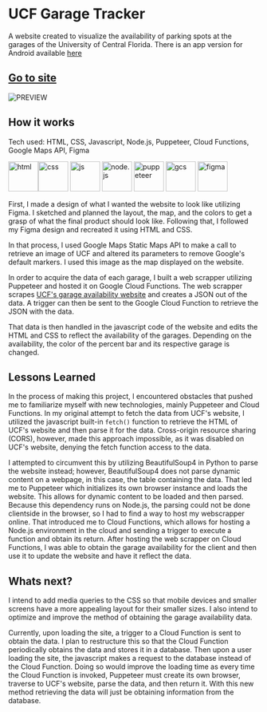 # __UCF Garage Tracker__
A website created to visualize the availability of parking spots at the garages of the University of Central Florida. There is an app version for Android available [here](https://github.com/thomastrivino/UCF-Garage-Tracker-App)  
## [Go to site](https://thomastrivino.github.io/UCF-Garage-Tracker-Website/)  

![PREVIEW](https://raw.githubusercontent.com/thomastrivino/UCF-Garage-Availability-Map-Visualizer/master/ucfGarageMap%20(1).gif)

## How it works
Tech used: HTML, CSS, Javascript, Node.js, Puppeteer, Cloud Functions,  Google Maps API, Figma  

<img src="https://user-images.githubusercontent.com/25181517/192158954-f88b5814-d510-4564-b285-dff7d6400dad.png" alt="html" width="60"/><img src="https://user-images.githubusercontent.com/25181517/183898674-75a4a1b1-f960-4ea9-abcb-637170a00a75.png" alt="css" width="60"/>
<img src="https://user-images.githubusercontent.com/25181517/117447155-6a868a00-af3d-11eb-9cfe-245df15c9f3f.png" alt="js" width="60"/>
<img src="https://user-images.githubusercontent.com/25181517/183568594-85e280a7-0d7e-4d1a-9028-c8c2209e073c.png" alt="node.js" width="60"/>
<img src="https://github.com/marwin1991/profile-technology-icons/assets/136815194/ab742751-b55b-43d7-8f49-9a67e293f67c" alt="puppeteer" width="60"/>
<img src="https://user-images.githubusercontent.com/25181517/183911547-990692bc-8411-4878-99a0-43506cdb69cf.png" alt="gcs" width="60"/>
<img src="https://user-images.githubusercontent.com/25181517/189715289-df3ee512-6eca-463f-a0f4-c10d94a06b2f.png" alt="figma" width="60"/>

First, I made a design of what I wanted the website to look like utilizing Figma. I sketched and planned the layout, the map, and the colors to get a grasp of what the final product should look like. Following that, I followed my Figma design and recreated it using HTML and CSS.  

In that process, I used Google Maps Static Maps API to make a call to retrieve an image of UCF and altered its parameters to remove Google's default markers. I used this image as the map displayed on the website.  

In order to acquire the data of each garage, I built a web scrapper utilizing Puppeteer and hosted it on Google Cloud Functions. The web scrapper scrapes [UCF's garage availability website](https://parking.ucf.edu/resources/garage-availability/) and creates a JSON out of the data. A trigger can then be sent to the Google Cloud Function to retrieve the JSON with the data.  

That data is then handled in the javascript code of the website and edits the HTML and CSS to reflect the availability of the garages. Depending on the availability, the color of the percent bar and its respective garage is changed.  

## Lessons Learned
In the process of making this project, I encountered obstacles that pushed me to familiarize myself with new technologies, mainly Puppeteer and Cloud Functions. In my original attempt to fetch the data from UCF's website, I utilized the javascript built-in ```fetch()``` function to retrieve the HTML of UCF's website and then parse it for the data. Cross-origin resource sharing (CORS), however, made this approach impossible, as it was disabled on UCF's website, denying the fetch function access to the data.  

I attempted to circumvent this by utilizing BeautifulSoup4 in Python to parse the website instead; however, BeautifulSoup4 does not parse dynamic content on a webpage, in this case, the table containing the data. That led me to Puppeteer which initializes its own browser instance and loads the website. This allows for dynamic content to be loaded and then parsed. Because this dependency runs on Node.js, the parsing could not be done clientside in the browser, so I had to find a way to host my webscrapper online. That introduced me to Cloud Functions, which allows for hosting a Node.js environment in the cloud and sending a trigger to execute a function and obtain its return. After hosting the web scrapper on Cloud Functions, I was able to obtain the garage availability for the client and then use it to update the website and have it reflect the data.

## Whats next?
I intend to add media queries to the CSS so that mobile devices and smaller screens have a more appealing layout for their smaller sizes. I also intend to optimize and improve the method of obtaining the garage availability data.  

Currently, upon loading the site, a trigger to a Cloud Function is sent to obtain the data. I plan to restructure this so that the Cloud Function periodically obtains the data and stores it in a database. Then upon a user loading the site, the javascript makes a request to the database instead of the Cloud Function. Doing so would improve the loading time as every time the Cloud Function is invoked, Puppeteer must create its own browser, traverse to UCF's website, parse the data, and then return it. With this new method retrieving the data will just be obtaining information from the database.
